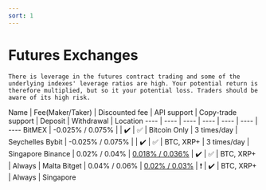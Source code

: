 ```yaml
---
sort: 1
---
```


# Futures Exchanges

```danger
There is leverage in the futures contract trading and some of the underlying indexes' leverage ratios are high. Your potential return is therefore multiplied, but so it your potential loss. Traders should be aware of its high risk. 
```

Name | Fee(Maker/Taker) | Discounted fee | API support | Copy-trade support | Deposit | Withdrawal | Location
---- | ---- | ---- | ---- | ---- | ---- | ----
BitMEX | -0.025% / 0.075% |  | :heavy_check_mark: | :white_check_mark: | Bitcoin Only | 3 times/day | Seychelles
Bybit | -0.025% / 0.075% |  | :heavy_check_mark: | :white_check_mark: | BTC, XRP+ | 3 times/day | Singapore
Binance | 0.02% / 0.04% | [0.018% / 0.036%](https://www.binance.com/ko/futures/ref/133508744) | :heavy_check_mark: | :white_check_mark: | BTC, XRP+ | Always | Malta
Bitget | 0.04% / 0.06% | [0.02% / 0.03%](https://www.bitget.com/expressly?languageType=3&channelCode=lee6630&vipCode=9r77) | :heavy_exclamation_mark: | :heavy_check_mark: | BTC, XRP+ | Always | Singapore